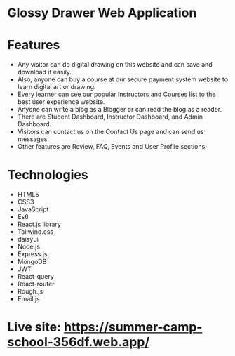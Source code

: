 # Glossy Drawer Web Application
# Features
* Any visitor can do digital drawing on this website and can save and download it easily.
* Also, anyone can buy a course at our secure payment system website to learn digital art or drawing.
* Every learner can see our popular Instructors and Courses list to the best user experience website.
* Anyone can write a blog as a Blogger or can read the blog as a reader.
* There are Student Dashboard, Instructor Dashboard, and Admin Dashboard.
* Visitors can contact us on the Contact Us page and can send us messages.
* Other features are Review, FAQ, Events and User Profile sections.


# Technologies
* HTML5
* CSS3
* JavaScript
* Es6
* React.js library
* Tailwind.css
* daisyui
* Node.js
* Express.js
* MongoDB
* JWT
* React-query
* React-router
* Rough.js
* Email.js
# Live site: https://summer-camp-school-356df.web.app/